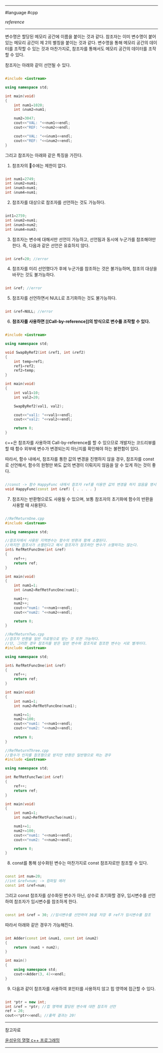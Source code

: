 
---

#language #cpp 

*reference*

---

변수명은 할당된 메모리 공간에 이름을 붙이는 것과 같다. 참조자는 이미 변수명이 붙어있는 메모리 공간이 제 2의 별칭을 붙이는 것과 같다. 변수명을 통해 메모리 공간의 데이터를 조작할 수 있는 것과 마찬가지로, 참조자를 통해서도 메모리 공간의 데이터를 조작할 수 있다.

참조자는 아래와 같이 선언될 수 있다.

~~~cpp

#include <iostream>

using namespace std;

int main(void)
{
	int num1=1020;
	int &num2=num1;

	num2=3047;
	cout<<"VAL: "<<num1<<endl;
	cout<<"REF: "<<num2<<endl;

	cout<<"VAL: "<<&num1<<endl;
	cout<<"REF: "<<&num2<<endl;
}

~~~

그리고 참조자는 아래와 같은 특징을 가진다.

1. 참조자의 수에는 제한이 없다.

~~~cpp

int num1=2749;
int &num2=num1;
int &num3=num1;
int &num4=num1;

~~~

2. 참조자를 대상으로 참조자를 선언하는 것도 가능하다.

~~~cpp

int1=2759;
int &num2=num1;
int &num3=num2;
int &num4=num3;

~~~

3. 참조자는 변수에 대해서만 선언이 가능하고, 선언됨과 동시에 누군가를 참조해야만 한다. 즉, 다음과 같은 선언은 유효하지 않다.

~~~cpp

int &ref=20; //error

~~~

4. 참조자를 미리 선언했다가 후에 누군가를 참조하는 것은 불가능하며, 참조의 대상을 바꾸는 것도 불가능하다.

~~~cpp

int &ref; //error

~~~

5. 참조자를 선언하면서 NULL로 초기화하는 것도 불가능하다.

~~~cpp

int &ref=NULL; //error

~~~

6. **참조자를 사용하면 [[Call-by-reference]]의 방식으로 변수를 조작할 수 있다.**

~~~cpp

#include <iostream>

using namespace std;

void SwapByRef2(int &ref1, int &ref2)
{
	int temp=ref1;
	ref1=ref2;
	ref2=temp;
}

int main(void)
{
	int val1=10;
	int val2=20;

	SwapByRef2(val1, val2);

	cout<<"val1: "<<val1<<endl;
	cout<<"val2: "<<val2<<endl;

	return 0;
}

~~~

c++은 참조자를 사용하여 Call-by-reference를 할 수 있으므로 개발자는 코드리뷰를 할 때 함수 외부에 변수가 변경되는지 아닌지를 확인해야 하는 불편함이 있다.

따라서, 함수 내에서, 참조자를 통한 값의 변경을 진행하지 않을 경우, 참조자를 const로 선언해서, 함수의 원형만 봐도 값의 변경이 이뤄지지 않음을 알 수 있게 하는 것이 좋다.

~~~cpp

//const -> 함수 HappyFunc 내에서 참조자 ref를 이용한 값의 변경을 하지 않음을 명시
void HappyFunc(const int &ref) { . . . . } 

~~~

7. 참조자는 반환형으로도 사용될 수 있으며, 보통 참조자의 초기화에 함수의 반환을 사용할 때 사용된다.

~~~cpp

//RefReturnOne.cpp
#include <iostream>

using namespace std;

//참조자에서 사용된 지역변수는 함수의 반환과 함께 소멸된다.
//하지만 참조사가 소멸된다고 해서 참조자가 참조하던 변수가 소멸하지는 않는다.
int& RefRetFuncOne(int &ref)
{
	ref++;
	return ref;
}

int main(void)
{
	int num1=1;
	int &num2=RefRetFuncOne(num1);

	num1++;
	num2++;
	cout<<"num1: "<<num1<<endl;
	cout<<"num2: "<<num2<<endl;  

	return 0;
}

//RefReturnTwo.cpp
//참조자 반환을 일반 자료형으로 받는 것 또한 가능하다.
//단, 그러한 경우 참조자를 받은 일반 변수와 참조자로 참조한 변수는 서로 별개이다.
#include <iostream>

using namespace std;

int& RefRetFuncOne(int &ref)
{
	ref++;
	return ref;
}

int main(void)
{
	int num1=1;
	int num2=RefRetFuncOne(num1);

	num1+=1;
	num2+=100;
	cout<<"num1: "<<num1<<endl;
	cout<<"num2: "<<num2<<endl;
	
	return 0;
}

//RefReturnThree.cpp
//함수가 인자를 참조형으로 받지만 반환은 일반형으로 하는 경우
#include <iostream>

using namespace std;

int RefRetFuncTwo(int &ref)
{
	ref++;
	return ref;
}

int main(void)
{
	int num1=1;
	int num2=RefRetFuncTwo(num1);

	num1+=1;
	num2+=100;
	cout<<"num1: "<<num1<<endl;
	cout<<"num2: "<<num2<<endl;

	return 0;
}

~~~

8. const를 통해 상수화된 변수는 마찬가지로 const 참조자로만 참조할 수 있다.

~~~cpp

const int num=20;
//int &ref=num; -> 컴파일 에러
const int &ref=num;

~~~

그리고 const 참조자를 상수화된 변수가 아닌, 상수로 초기화할 경우, 임시변수를 선언하여 참조자가 임시변수를 참조하게 한다.

~~~cpp

const int &ref = 30; //임시변수를 선언하여 30을 저장 후 ref가 임시변수를 참조

~~~

따라서 아래와 같은 경우가 가능해진다.

~~~cpp

int Adder(const int &num1, const int &num2)
{
	return (num1 + num2);
}

int main()
{
	using namespace std;
	cout<<Adder(3, 4)<<endl;
}

~~~

9. 다음과 같이 참조자를 사용하여 포인터를 사용하지 않고 힙 영역에 접근할 수 있다.

```cpp

int *ptr = new int;
int &ref = *ptr; //힙 영역에 할당된 변수에 대한 참조자 선언
ref = 20;
cout<<*ptr<<endl; //출력 결과는 20!

```

---

참고자료

[윤성우의 열혈 c++ 프로그래밍](https://product.kyobobook.co.kr/detail/S000001589147)

---